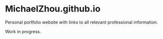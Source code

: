 # MichaelZhou.github.io

Personal portfolio website with links to all relevant professional information.

Work in progress.
